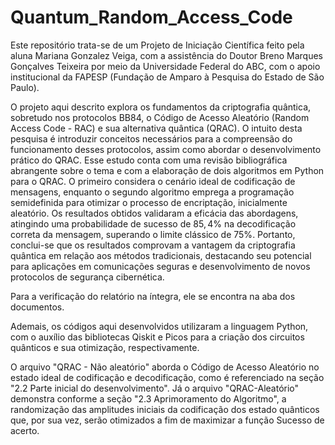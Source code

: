 # Quantum_Random_Access_Code
Este repositório trata-se de um Projeto de Iniciação Científica feito pela aluna Mariana Gonzalez Veiga, com a assistência do Doutor Breno Marques Gonçalves Teixeira por meio da Universidade Federal do ABC, com o apoio institucional da FAPESP (Fundação de Amparo à Pesquisa do Estado de São Paulo). 

O projeto aqui descrito explora os fundamentos da criptografia quântica, sobretudo nos protocolos BB84, o Código de Acesso Aleatório (Random Access Code - RAC) e sua alternativa quântica (QRAC). O intuito desta pesquisa é introduzir conceitos necessários para a compreensão do funcionamento desses protocolos, assim como abordar o desenvolvimento prático do QRAC. Esse estudo conta com uma revisão bibliográfica abrangente sobre o tema e com a elaboração de dois algoritmos em Python para o QRAC. O primeiro considera o cenário ideal de codificação de mensagens, enquanto o segundo algoritmo emprega a programação semidefinida para otimizar o processo de encriptação, inicialmente aleatório. Os resultados obtidos validaram a eficácia das abordagens, atingindo uma probabilidade de sucesso de $85,4\%$ na decodificação correta da mensagem, superando o limite clássico de $75\%$. Portanto, conclui-se que os resultados comprovam a vantagem da criptografia quântica em relação aos métodos tradicionais, destacando seu potencial para aplicações em comunicações seguras e desenvolvimento de novos protocolos de segurança cibernética.

Para a verificação do relatório na íntegra, ele se encontra na aba dos documentos.

Ademais, os códigos aqui desenvolvidos utilizaram a linguagem Python, com o auxílio das bibliotecas Qiskit e Picos para a criação dos circuitos quânticos e sua otimização, respectivamente. 

O arquivo "QRAC - Não aleatório" aborda o Código de Acesso Aleatório no estado ideal de codificação e decodificação, como é referenciado na seção "2.2 Parte inicial do desenvolvimento". Já o arquivo "QRAC-Aleatório" demonstra conforme a seção "2.3 Aprimoramento do Algoritmo", a randomização das amplitudes iniciais da codificação dos estado quânticos que, por sua vez, serão otimizados a fim de maximizar a função Sucesso de acerto. 

